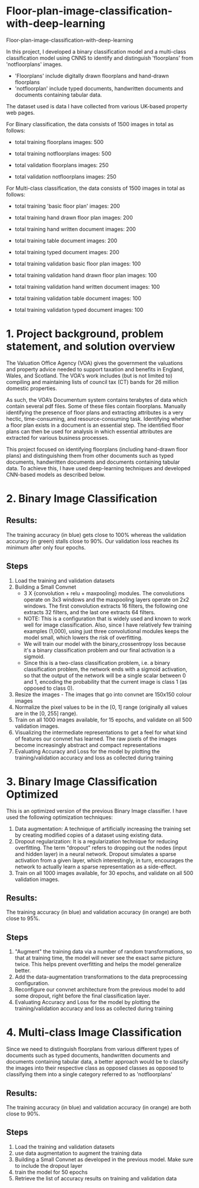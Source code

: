 # Floor-plan-image-classification-with-deep-learning
Floor-plan-image-classification-with-deep-learning

In this project, I developed a binary classification model and a multi-class classification model using CNNS to identify and distinguish 'floorplans' from 'notfloorplans' images. 
 - 'Floorplans' include digitally drawn floorplans and hand-drawn floorplans
 - 'notfloorplan' include typed documents, handwritten documents and documents containing tabular data.

The dataset used is data I have collected from various UK-based property web pages. 

For Binary classification, the data consists of 1500 images in total as follows:
- total training floorplans images: 500
- total training notfloorplans images: 500
  
- total validation floorplans images: 250
- total validation notfloorplans images: 250

For Multi-class classification, the data consists of 1500 images in total as follows:
- total training 'basic floor plan' images: 200
- total training hand drawn floor plan images: 200
- total training hand written document images: 200
- total training table document images: 200
- total training typed document images: 200


- total training  validation basic floor plan images: 100
- total training  validation hand drawn floor plan images: 100
- total training  validation hand written document images: 100
- total training  validation table document images: 100
- total training  validation typed document images: 100


# 1. Project background, problem statement, and solution overview

The Valuation Office Agency (VOA) gives the government the valuations and property advice needed to support taxation and benefits in England, Wales, and Scotland. The VOA's work includes (but is not limited to) compiling and maintaining lists of council tax (CT) bands for 26 million domestic properties.

As such, the VOA’s Documentum system contains terabytes of data which contain several pdf files. Some of these files contain floorplans. Manually identifying the presence of floor plans and extracting attributes is a very hectic, time-consuming, and resource-consuming task. Identifying whether a floor plan exists in a document is an essential step. The identified floor plans can then be used for analysis in which essential attributes are extracted for various business processes.

This project focused on identifying floorplans (including hand-drawn floor plans) and distinguishing them from other documents such as typed documents, handwritten documents and documents containing tabular data. To achieve this, I have used deep-learning techniques and developed CNN-based models as described below. 

# 2. Binary Image Classification

## Results: 
The training accuracy (in blue) gets close to 100% whereas the validation accuracy (in green) stalls close to 90%. Our validation loss reaches its minimum after only four epochs.

## Steps
1. Load the training and validation datasets
2. Building a Small Convnet
   - 3 X {convolution + relu + maxpooling} modules. The convolutions operate on 3x3 windows and the maxpooling layers operate on 2x2 windows. The first convolution extracts 16 filters, the following one extracts 32 filters, and the last one extracts 64 filters.
   - NOTE: This is a configuration that is widely used and known to work well for image classification. Also, since I have relatively few training examples (1,000), using just three convolutional modules keeps the model small, which lowers the risk of overfitting.
   - We will train our model with the binary_crossentropy loss because it's a binary classification problem and our final activation is a sigmoid.
   - Since this is a two-class classification problem, i.e. a binary classification problem, the network ends with a sigmoid activation, so that the output of the network will be a single scalar between 0 and 1, encoding the probability that the current image is class 1 (as opposed to class 0).
3. Resize the images - The images that go into convnet are 150x150 colour images
4. Normalize the pixel values to be in the [0, 1] range (originally all values are in the [0, 255] range).
5. Train on all 1000 images available, for 15 epochs, and validate on all 500 validation images.
6. Visualizing the intermediate representations to get a feel for what kind of features our convnet has learned. The raw pixels of the images become increasingly abstract and compact representations
7. Evaluating Accuracy and Loss for the model by plotting the training/validation accuracy and loss as collected during training


# 3. Binary Image Classification Optimized
This is an optimized version of the previous Binary Image classifier. I have used the following optimization techniques:
1. Data augmentation: A technique of artificially increasing the training set by creating modified copies of a dataset using existing data. 
2. Dropout regularization: It is a regularization technique for reducing overfitting. The term “dropout” refers to dropping out the nodes (input and hidden layer) in a neural network. Dropout simulates a sparse activation from a given layer, which interestingly, in turn, encourages the network to actually learn a sparse representation as a side-effect.
3. Train on all 1000 images available, for 30 epochs, and validate on all 500 validation images.
   
## Results:
The training accuracy (in blue) and validation accuracy (in orange) are both close to 95%.

## Steps
1. "Augment" the training data via a number of random transformations, so that at training time, the model will never see the exact same picture twice. This helps prevent overfitting and helps the model generalize better.
2. Add the data-augmentation transformations to the data preprocessing configuration.
3. Reconfigure our convnet architecture from the previous model to add some dropout, right before the final classification layer.
4. Evaluating Accuracy and Loss for the model by plotting the training/validation accuracy and loss as collected during training

# 4. Multi-class Image Classification
Since we need to distinguish floorplans from various different types of documents such as typed documents, handwritten documents and documents containing tabular data, a better approach would be to classify the images into their respective class as opposed classes as opposed to classifying them into a single category referred to as 'notfloorplans'  

## Results:
The training accuracy (in blue) and validation accuracy (in orange) are both close to 90%.


## Steps
1. Load the training and validation datasets
2. use data augmentation to augment the training data
3. Building a Small Convnet as developed in the previous model. Make sure to include the dropout layer
4. train the model for 50 epochs
5. Retrieve the list of accuracy results on training and validation data
